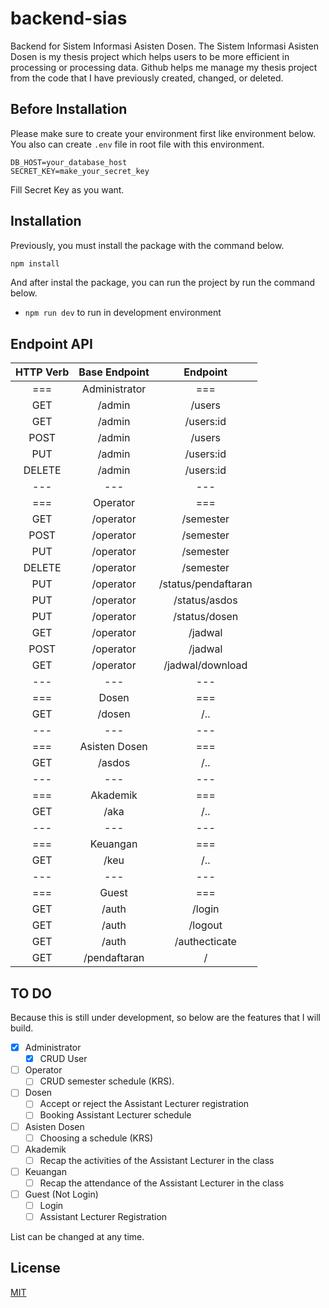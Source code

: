 # backend-sias
Backend for Sistem Informasi Asisten Dosen. The Sistem Informasi Asisten Dosen is my thesis project which helps users to be more efficient in processing or processing data. Github helps me manage my thesis project from the code that I have previously created, changed, or deleted.

## Before Installation
Please make sure to create your environment first like environment below. You also can create `.env` file in root file with this environment.
```env
DB_HOST=your_database_host
SECRET_KEY=make_your_secret_key
```
Fill Secret Key as you want.

## Installation
Previously, you must install the package with the command below.
```bash
npm install
```
And after instal the package, you can run the project by run the command below.
- `npm run dev` to run in development environment

## Endpoint API
| HTTP Verb | Base Endpoint |      Endpoint       |
| :-------: | :-----------: | :-----------------: |
|    ===    | Administrator |         ===         |
|    GET    |    /admin     |       /users        |
|    GET    |    /admin     |      /users:id      |
|   POST    |    /admin     |       /users        |
|    PUT    |    /admin     |      /users:id      |
|  DELETE   |    /admin     |      /users:id      |
|    ---    |      ---      |         ---         |
|    ===    |   Operator    |         ===         |
|    GET    |   /operator   |      /semester      |
|   POST    |   /operator   |      /semester      |
|    PUT    |   /operator   |      /semester      |
|  DELETE   |   /operator   |      /semester      |
|    PUT    |   /operator   | /status/pendaftaran |
|    PUT    |   /operator   |    /status/asdos    |
|    PUT    |   /operator   |    /status/dosen    |
|    GET    |   /operator   |       /jadwal       |
|   POST    |   /operator   |       /jadwal       |
|    GET    |   /operator   |  /jadwal/download   |
|    ---    |      ---      |         ---         |
|    ===    |     Dosen     |         ===         |
|    GET    |    /dosen     |         /..         |
|    ---    |      ---      |         ---         |
|    ===    | Asisten Dosen |         ===         |
|    GET    |    /asdos     |         /..         |
|    ---    |      ---      |         ---         |
|    ===    |   Akademik    |         ===         |
|    GET    |     /aka      |         /..         |
|    ---    |      ---      |         ---         |
|    ===    |   Keuangan    |         ===         |
|    GET    |     /keu      |         /..         |
|    ---    |      ---      |         ---         |
|    ===    |     Guest     |         ===         |
|    GET    |     /auth     |       /login        |
|    GET    |     /auth     |       /logout       |
|    GET    |     /auth     |    /authecticate    |
|    GET    | /pendaftaran  |          /          |
## TO DO
Because this is still under development, so below are the features that I will build.

- [x] Administrator
  - [x] CRUD User
- [ ] Operator
  - [ ] CRUD semester schedule (KRS).
- [ ] Dosen
  - [ ] Accept or reject the Assistant Lecturer registration
  - [ ] Booking Assistant Lecturer schedule
- [ ] Asisten Dosen
  - [ ] Choosing a schedule (KRS)
- [ ] Akademik
  - [ ] Recap the activities of the Assistant Lecturer in the class
- [ ] Keuangan
  - [ ] Recap the attendance of the Assistant Lecturer in the class
- [ ] Guest (Not Login)
  - [ ] Login
  - [ ] Assistant Lecturer Registration

List can be changed at any time.

## License
[MIT](https://choosealicense.com/licenses/mit/)
